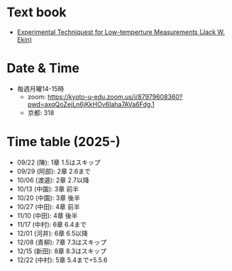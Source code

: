 # Text book
- [Experimental Techniquest for Low-temperture Measurements (Jack W. Ekin)](https://github.com/KU-HEQ/seminar_Ekin/blob/main/LowTempMeasTechniques_Ekin.pdf)

# Date & Time
- 毎週月曜14-15時  
  - zoom: https://kyoto-u-edu.zoom.us/j/87979608360?pwd=axqQoZejLn6jKkHOv6Iaha7AVa6Fdg.1
  - 京都: 318


# Time table (2025-)
- 09/22  (陳): 1章 1.5はスキップ
- 09/29 (阿部): 2章 2.6まで
- 10/06 (渡邉): 2章 2.7以降
- 10/13 (中園): 3章 前半
- 10/20 (中園): 3章 後半
- 10/27 (中田): 4章 前半
- 11/10 (中田): 4章 後半
- 11/17 (中村): 6章 6.4まで
- 12/01 (河井): 6章 6.5以降
- 12/08 (青柳): 7章 7.3はスキップ
- 12/15 (新田): 8章 8.3はスキップ
- 12/22 (中村): 5章 5.4まで+5.5.6
